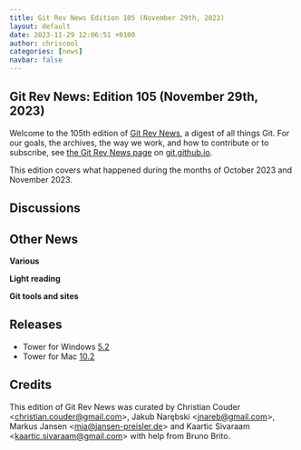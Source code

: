 ```yaml
---
title: Git Rev News Edition 105 (November 29th, 2023)
layout: default
date: 2023-11-29 12:06:51 +0100
author: chriscool
categories: [news]
navbar: false
---
```


## Git Rev News: Edition 105 (November 29th, 2023)

Welcome to the 105th edition of [Git Rev News](https://git.github.io/rev_news/rev_news/),
a digest of all things Git. For our goals, the archives, the way we work, and how to contribute or to
subscribe, see [the Git Rev News page](https://git.github.io/rev_news/rev_news/) on [git.github.io](http://git.github.io).

This edition covers what happened during the months of October 2023 and November 2023.

## Discussions

<!---
### General
-->

<!---
### Reviews
-->

<!---
### Support
-->

<!---
## Developer Spotlight:
-->

## Other News

__Various__


__Light reading__

<!---
__Easy watching__
-->

__Git tools and sites__


## Releases
+ Tower for Windows [5.2](https://www.git-tower.com/blog/tower-windows-52/)
+ Tower for Mac [10.2](https://www.git-tower.com/blog/tower-mac-102/)

## Credits

This edition of Git Rev News was curated by
Christian Couder &lt;<christian.couder@gmail.com>&gt;,
Jakub Narębski &lt;<jnareb@gmail.com>&gt;,
Markus Jansen &lt;<mja@jansen-preisler.de>&gt; and
Kaartic Sivaraam &lt;<kaartic.sivaraam@gmail.com>&gt;
with help from Bruno Brito.
